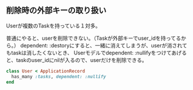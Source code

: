 ## 削除時の外部キーの取り扱い

Userが複数のTaskを持っている１対多。

普通にやると、userを削除できない。（Taskが外部キーでuser_idを持ってるから。）
dependent: :destoryにすると、一緒に消えてしまうが、userが消されてもtaskは消したくないとき、
Userモデルでdependent: :nullifyをつけてあげると、taskのuser_idにnilが入るので、userだけを削除できる。

```ruby
class User < ApplicationRecord
  has_many :tasks, dependent: :nullify
end
```

